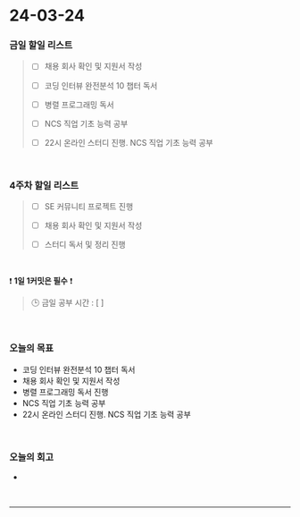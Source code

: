 # 24-03-24
### 금일 할일 리스트
> - [ ]  채용 회사 확인 및 지원서 작성
>
> - [ ]  코딩 인터뷰 완전분석 10 챕터 독서
>
> - [ ]  병렬 프로그래밍 독서
>
> - [ ]  NCS 직업 기초 능력 공부
>
> - [ ]  22시 온라인 스터디 진행. NCS 직업 기초 능력 공부

<br/>

### 4주차 할일 리스트  
> - [ ]  SE 커뮤니티 프로젝트 진행
>
> - [ ]  채용 회사 확인 및 지원서 작성
>
> - [ ]  스터디 독서 및 정리 진행

<br/>

❗ **1일 1커밋은 필수** ❗
> 🕒 금일 공부 시간 : [  ]

<br/>

### 오늘의 목표
- 코딩 인터뷰 완전분석 10 챕터 독서
- 채용 회사 확인 및 지원서 작성
- 병렬 프로그래밍 독서 진행
- NCS 직업 기초 능력 공부
- 22시 온라인 스터디 진행. NCS 직업 기초 능력 공부

<br>

### 오늘의 회고
- 


<br/>

------------  
